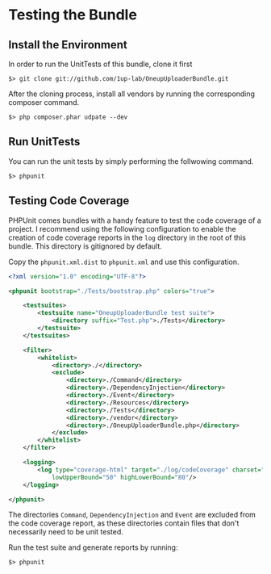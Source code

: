 Testing the Bundle
==================

## Install the Environment

In order to run the UnitTests of this bundle, clone it first

    $> git clone git://github.com/1up-lab/OneupUploaderBundle.git

After the cloning process, install all vendors by running the corresponding composer command.

    $> php composer.phar udpate --dev

## Run UnitTests
You can run the unit tests by simply performing the follwowing command.

    $> phpunit

## Testing Code Coverage
PHPUnit comes bundles with a handy feature to test the code coverage of a project. I recommend using the following configuration to enable the creation of code coverage reports in the `log` directory in the root of this bundle. This directory is gitignored by default.

Copy the `phpunit.xml.dist` to `phpunit.xml` and use this configuration.

```xml
<?xml version="1.0" encoding="UTF-8"?>

<phpunit bootstrap="./Tests/bootstrap.php" colors="true">

    <testsuites>
        <testsuite name="OneupUploaderBundle test suite">
            <directory suffix="Test.php">./Tests</directory>
        </testsuite>
    </testsuites>

    <filter>
        <whitelist>
            <directory>./</directory>
            <exclude>
                <directory>./Command</directory>
                <directory>./DependencyInjection</directory>
                <directory>./Event</directory>
                <directory>./Resources</directory>
                <directory>./Tests</directory>
                <directory>./vendor</directory>
                <directory>./OneupUploaderBundle.php</directory>
            </exclude>
        </whitelist>
    </filter>

    <logging>
        <log type="coverage-html" target="./log/codeCoverage" charset="UTF-8" yui="true" highlight="true"
            lowUpperBound="50" highLowerBound="80"/>
    </logging>

</phpunit>
```

The directories `Command`, `DependencyInjection` and `Event` are excluded from the code coverage report, as these directories contain files that don't necessarily need to be unit tested.

Run the test suite and generate reports by running:

    $> phpunit